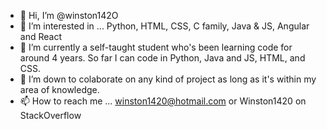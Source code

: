 - 👋 Hi, I’m @winston142O
- 👀 I’m interested in ... Python, HTML, CSS, C family, Java & JS, Angular and React
- 🌱 I’m currently a self-taught student who's been learning code for around 4 years. So far I can code in Python, Java and JS, HTML, and CSS.
- 💞️ I’m down to colaborate on any kind of project as long as it's within my area of knowledge.
- 📫 How to reach me ... winston1420@hotmail.com or Winston1420 on StackOverflow
